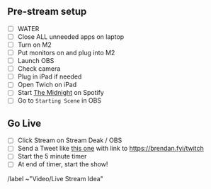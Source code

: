 ## Pre-stream setup
- [ ] WATER
- [ ] Close ALL unneeded apps on laptop
- [ ] Turn on M2
- [ ] Put monitors on and plug into M2
- [ ] Launch OBS
- [ ] Check camera
- [ ] Plug in iPad if needed
- [ ] Open Twich on iPad
- [ ] Start [The Midnight](https://open.spotify.com/playlist/37i9dQZF1DZ06evO1C1F61?si=b2e5f15205bb4d1b) on Spotify
- [ ] Go to `Starting Scene` in OBS

## Go Live
- [ ] Click Stream on Stream Deak / OBS
- [ ] Send a Tweet like [this one](https://twitter.com/intent/tweet?text=I%27m%20going%20live%20on%20Twitch%21%20Join%20me%20for%20some%20Coding%20with%20the%20Crew%20%F0%9F%91%A8%E2%80%8D%F0%9F%92%BB%0A%0Ahttps%3A//brendan.fyi/twitch) with link to https://brendan.fyi/twitch
- [ ] Start the 5 minute timer
- [ ] At end of timer, start the show!

/label ~"Video/Live Stream Idea" 
